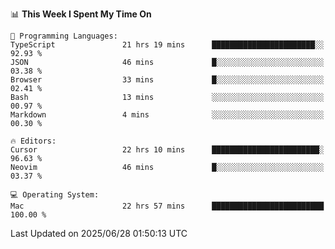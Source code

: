 <!--START_SECTION:waka-->
📊 **This Week I Spent My Time On** 

```text
💬 Programming Languages: 
TypeScript               21 hrs 19 mins      ███████████████████████░░   92.93 % 
JSON                     46 mins             █░░░░░░░░░░░░░░░░░░░░░░░░   03.38 % 
Browser                  33 mins             █░░░░░░░░░░░░░░░░░░░░░░░░   02.41 % 
Bash                     13 mins             ░░░░░░░░░░░░░░░░░░░░░░░░░   00.97 % 
Markdown                 4 mins              ░░░░░░░░░░░░░░░░░░░░░░░░░   00.30 % 

🔥 Editors: 
Cursor                   22 hrs 10 mins      ████████████████████████░   96.63 % 
Neovim                   46 mins             █░░░░░░░░░░░░░░░░░░░░░░░░   03.37 % 

💻 Operating System: 
Mac                      22 hrs 57 mins      █████████████████████████   100.00 % 
```


 Last Updated on 2025/06/28 01:50:13 UTC
<!--END_SECTION:waka-->
